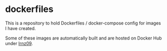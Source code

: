 # dockerfiles

This is a repository to hold Dockerfiles / docker-compose config for images I have created.

Some of these images are automatically built and are hosted on Docker Hub under [lrnz09](https://hub.docker.com/u/lrnz09/).
